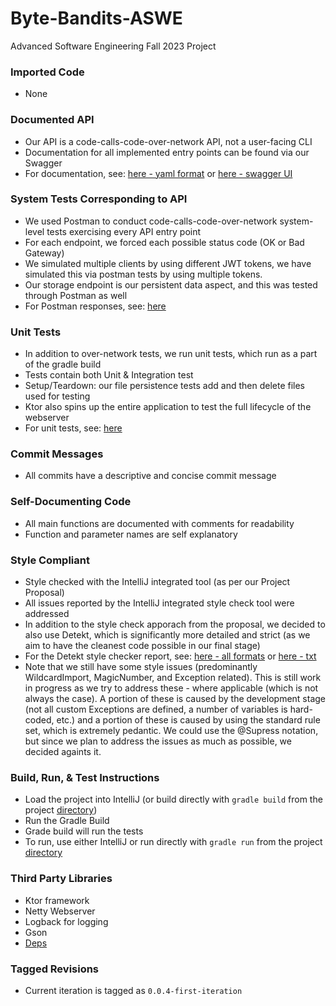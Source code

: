 # Byte-Bandits-ASWE
Advanced Software Engineering Fall 2023 Project


### Imported Code
- None


### Documented API
- Our API is a code-calls-code-over-network API, not a user-facing CLI
- Documentation for all implemented entry points can be found via our Swagger
- For documentation, see: [here - yaml format](/byte-bandits/src/main/resources/openapi/documentation.yaml) or [here - swagger UI](https://app.swaggerhub.com/apis-docs/HUGOMATOUSEK/security-tools_api/0.0.3)



### System Tests Corresponding to API
- We used Postman to conduct code-calls-code-over-network system-level tests exercising every API entry point
- For each endpoint, we forced each possible status code (OK or Bad Gateway)
- We simulated multiple clients by using different JWT tokens, we have simulated this via postman tests by using multiple tokens.
- Our storage endpoint is our persistent data aspect, and this was tested through Postman as well
- For Postman responses, see: [here](/testing-screenshots/Iteration1/tests.md)


### Unit Tests
- In addition to over-network tests, we run unit tests, which run as a part of the gradle build
- Tests contain both Unit & Integration test
- Setup/Teardown: our file persistence tests add and then delete files used for testing
- Ktor also spins up the entire application to test the full lifecycle of the webserver
- For unit tests, see: [here](byte-bandits/src/test/kotlin/bytebandits)


### Commit Messages
- All commits have a descriptive and concise commit message


### Self-Documenting Code
- All main functions are documented with comments for readability
- Function and parameter names are self explanatory


### Style Compliant
- Style checked with the IntelliJ integrated tool (as per our Project Proposal)
- All issues reported by the IntelliJ integrated style check tool were addressed
- In addition to the style check apporach from the proposal, we decided to also use Detekt, which is significantly more detailed and strict (as we aim to have the cleanest code possible in our final stage)
- For the Detekt style checker report, see: [here - all formats](/detekt) or [here - txt](/detekt/detekt.txt)
- Note that we still have some style issues (predominantly WildcardImport, MagicNumber, and Exception related). This is still work in progress as we try to address these - where applicable (which is not always the case). A portion of these is caused by the development stage (not all custom Exceptions are defined, a number of variables is hard-coded, etc.) and a portion of these is caused by using the standard rule set, which is extremely pedantic. We could use the @Supress notation, but since we plan to address the issues as much as possible, we decided againts it.


### Build, Run, & Test Instructions
- Load the project into IntelliJ (or build directly with `gradle build` from the project [directory](/byte-bandits))
- Run the Gradle Build
- Grade build will run the tests
- To run, use either IntelliJ or run directly with `gradle run` from the project [directory](/byte-bandits)

### Third Party Libraries
- Ktor framework
- Netty Webserver
- Logback for logging
- Gson
- [Deps](/byte-bandits/build.gradle.kts#L43)

### Tagged Revisions
- Current iteration is tagged as `0.0.4-first-iteration`
